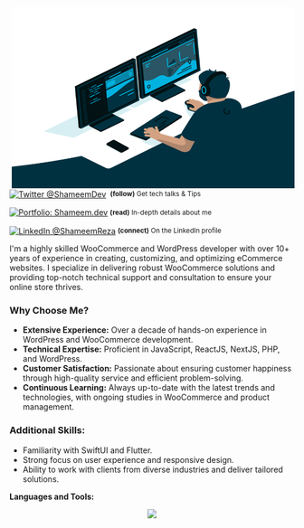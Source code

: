 
<img align="right" alt="GIF" src="https://github.com/shameemreza/shameemreza/blob/master/code.gif?raw=true" width="500" height="320" />

<div align="left">
    <p><a href="https://twitter.com/shameemdev/"><img alt="Twitter @ShameemDev" align="center" src="https://img.shields.io/badge/-@ShameemDev-gray.svg?colorA=6A788D&colorB=1da1f2&style=for-the-badge" /></a>&nbsp;<small> <strong>(follow)</strong> Get tech talks & Tips</small></p>
    <p><a href="https://shameem.dev/"><img alt="Portfolio: Shameem.dev" align="center" src="https://img.shields.io/badge/-MY%20PORTFOLIO-gray.svg?colorA=6A788D&colorB=6A788D&style=for-the-badge" /></a>&nbsp;<small><strong>(read)</strong> In-depth details about me</small></p>
    <p><a href="https://www.linkedin.com/in/shameemreza/"><img alt="LinkedIn @ShameemReza" align="center" src="https://img.shields.io/badge/LINKEDIN-gray.svg?colorA=6A788D&colorB=6A788D&style=for-the-badge" /></a>&nbsp;<small><strong>(connect)</strong> On the LinkedIn profile</small></p>
</div>

I'm a highly skilled WooCommerce and WordPress developer with over 10+ years of experience in creating, customizing, and optimizing eCommerce websites. I specialize in delivering robust WooCommerce solutions and providing top-notch technical support and consultation to ensure your online store thrives.

### Why Choose Me?

- **Extensive Experience:** Over a decade of hands-on experience in WordPress and WooCommerce development.
- **Technical Expertise:** Proficient in JavaScript, ReactJS, NextJS, PHP, and WordPress.
- **Customer Satisfaction:** Passionate about ensuring customer happiness through high-quality service and efficient problem-solving.
- **Continuous Learning:** Always up-to-date with the latest trends and technologies, with ongoing studies in WooCommerce and product management.

### Additional Skills:

- Familiarity with SwiftUI and Flutter.
- Strong focus on user experience and responsive design.
- Ability to work with clients from diverse industries and deliver tailored solutions.

**Languages and Tools:**

<p align="center">
  <a href="https://shameem.dev">
    <img src="https://skillicons.dev/icons?i=js,wordpress,tailwind,bootstrap,react,nextjs,php,git" />
  </a>
</p>
